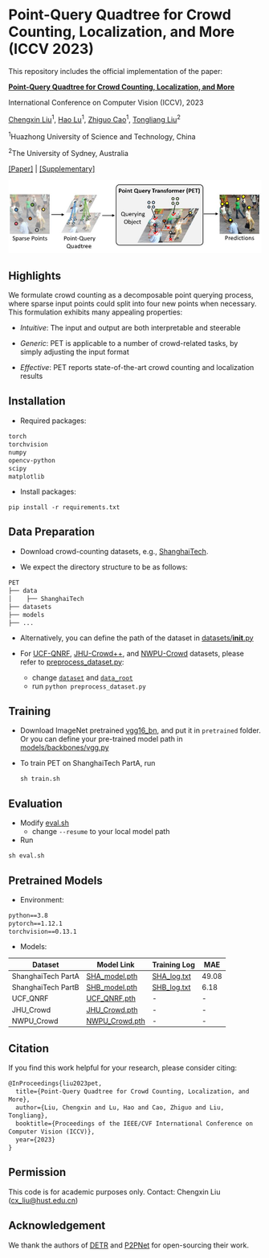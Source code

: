 # Point-Query Quadtree for Crowd Counting, Localization, and More (ICCV 2023)

This repository includes the official implementation of the paper: 

[**Point-Query Quadtree for Crowd Counting, Localization, and More**](https://arxiv.org/abs/2308.13814)

International Conference on Computer Vision (ICCV), 2023

[Chengxin Liu](https://cxliu0.github.io/)<sup>1</sup>, [Hao Lu](https://sites.google.com/site/poppinace/)<sup>1</sup>, [Zhiguo Cao](http://english.aia.hust.edu.cn/info/1085/1528.htm)<sup>1</sup>, [Tongliang Liu](https://tongliang-liu.github.io/)<sup>2</sup>

<sup>1</sup>Huazhong University of Science and Technology, China  

<sup>2</sup>The University of Sydney, Australia

[[Paper]](https://arxiv.org/abs/2308.13814) | [[Supplementary]](https://drive.google.com/file/d/1WxdtOaEEccYrXuNQTn1k29lFDAetBm63/view?usp=sharing)

![PET](PET/teaser.JPG)

## Highlights

We formulate crowd counting as a decomposable point querying process, where sparse input points could split into four new points when necessary. This formulation exhibits many appealing properties:

- *Intuitive*: The input and output are both interpretable and steerable
  
- *Generic*: PET is applicable to a number of crowd-related tasks, by simply adjusting the input format
  
- *Effective*: PET reports state-of-the-art crowd counting and localization results
  

## Installation

- Required packages:
  
```
torch
torchvision
numpy
opencv-python
scipy
matplotlib
```

- Install packages:

```
pip install -r requirements.txt
```


## Data Preparation

- Download crowd-counting datasets, e.g., [ShanghaiTech](https://github.com/desenzhou/ShanghaiTechDataset).
  
- We expect the directory structure to be as follows:
  

```
PET
├── data
│    ├── ShanghaiTech
├── datasets
├── models
├── ...
```

- Alternatively, you can define the path of the dataset in [datasets/__init__.py](datasets/__init__.py)

- For [UCF-QNRF](https://www.crcv.ucf.edu/data/ucf-qnrf/), [JHU-Crowd++](http://www.crowd-counting.com/), and [NWPU-Crowd](https://gjy3035.github.io/NWPU-Crowd-Sample-Code/) datasets, please refer to [preprocess_dataset.py](https://github.com/cxliu0/PET/blob/main/preprocess_dataset.py):

  * change [```dataset```](https://github.com/cxliu0/PET/blob/main/preprocess_dataset.py#L217) and [```data_root```](https://github.com/cxliu0/PET/blob/main/preprocess_dataset.py#L218)
  * run ```python preprocess_dataset.py```


## Training

- Download ImageNet pretrained [vgg16_bn](https://download.pytorch.org/models/vgg16_bn-6c64b313.pth), and put it in ```pretrained``` folder. Or you can define your pre-trained model path in [models/backbones/vgg.py](models/backbones/vgg.py)
  

- To train PET on ShanghaiTech PartA, run
  
  ```
  sh train.sh
  ```
  

## Evaluation

- Modify [eval.sh](eval.sh)
  - change ```--resume``` to your local model path
- Run

```
sh eval.sh
```

## Pretrained Models

- Environment:
```
python==3.8
pytorch==1.12.1
torchvision==0.13.1
```

- Models:

| Dataset                  | Model Link  | Training Log  | MAE |
| ------------------------ | ----------- | --------------| ----|
| ShanghaiTech PartA       |  [SHA_model.pth](https://drive.google.com/file/d/1QwV8hrEDs1LQ4h1TH4KSL8tB51AImNMT/view?usp=drive_link)   | [SHA_log.txt](https://drive.google.com/file/d/1UpY61L0KWRA9c29CM9FMX34bHyprnPUY/view?usp=sharing) | 49.08 |
| ShanghaiTech PartB       |  [SHB_model.pth](https://drive.google.com/file/d/10HK42xC6fmOK-5lQfu-pTn6oAHYeRUhv/view?usp=sharing)   | [SHB_log.txt](https://drive.google.com/file/d/1M74PI0XuJtQraPOUiCQJSCUjrWoJUq3n/view?usp=sharing) | 6.18 |
| UCF_QNRF                 |  [UCF_QNRF.pth](https://drive.google.com/file/d/129l__gW51UtTQnPKM-90lTZo508-Eh7I/view?usp=sharing)    | - | - |
| JHU_Crowd                |  [JHU_Crowd.pth](https://drive.google.com/file/d/1D4vtoYhQuvj_5onJaXJRtWrlwrl2ckbE/view?usp=sharing)   | - | - |
| NWPU_Crowd               |  [NWPU_Crowd.pth](https://drive.google.com/file/d/1MX7tQAexyc9slrt7TaNSK7j8RtSvnI2H/view?usp=sharing)  | - | - |


## Citation

If you find this work helpful for your research, please consider citing:

```
@InProceedings{liu2023pet,
  title={Point-Query Quadtree for Crowd Counting, Localization, and More},
  author={Liu, Chengxin and Lu, Hao and Cao, Zhiguo and Liu, Tongliang},
  booktitle={Proceedings of the IEEE/CVF International Conference on Computer Vision (ICCV)},
  year={2023}
}
```


## Permission

This code is for academic purposes only. Contact: Chengxin Liu (cx_liu@hust.edu.cn)


## Acknowledgement

We thank the authors of [DETR](https://github.com/facebookresearch/detr) and [P2PNet](https://github.com/TencentYoutuResearch/CrowdCounting-P2PNet) for open-sourcing their work.


